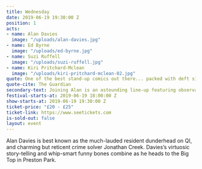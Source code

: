 ```yaml
---
title: Wednesday
date: 2019-06-19 19:30:00 Z
position: 1
acts:
- name: Alan Davies 
  image: "/uploads/alan-davies.jpg"
- name: Ed Byrne
  image: "/uploads/ed-byrne.jpg"
- name: Suzi Ruffell
  image: "/uploads/suzi-ruffell.jpg"
- name: Kiri Pritchard-Mclean
  image: "/uploads/kiri-pritchard-mclean-02.jpg"
quote: One of the best stand-up comics out there... packed with deft silliness and shrewd observation
quote-cite: The Guardian
secondary-text: Joining Alan is an astounding line-up featuring observational comedy master and Mock The Week regular Ed Byrne, flawless stand-up machine Suzi Ruffell and Have I Got News For You star Kiri Pritchard-Mclean as host.
festival-starts-at: 2019-06-19 18:00:00 Z
show-starts-at: 2019-06-19 19:30:00 Z
ticket-price: "£20 - £25"
ticket-link: https://www.seetickets.com
is-sold-out: false
layout: event
---
```


Alan Davies is best known as the much-lauded resident dunderhead on QI, and charming but reticent crime solver Jonathan Creek. Davies’s virtuosic story-telling and whip-smart funny bones combine as he heads to the Big Top in Preston Park.